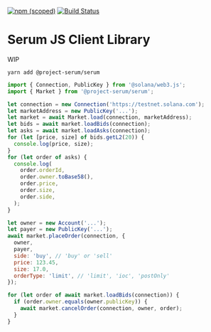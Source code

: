 [![npm (scoped)](https://img.shields.io/npm/v/@project-serum/serum)](https://www.npmjs.com/package/@project-serum/serum)
[![Build Status](https://travis-ci.com/project-serum/serum-js.svg?branch=master)](https://travis-ci.com/project-serum/serum-js)

# Serum JS Client Library

WIP

`yarn add @project-serum/serum`

```js
import { Connection, PublicKey } from '@solana/web3.js';
import { Market } from '@project-serum/serum';

let connection = new Connection('https://testnet.solana.com');
let marketAddress = new PublicKey('...');
let market = await Market.load(connection, marketAddress);
let bids = await market.loadBids(connection);
let asks = await market.loadAsks(connection);
for (let [price, size] of bids.getL2(20)) {
  console.log(price, size);
}
for (let order of asks) {
  console.log(
    order.orderId,
    order.owner.toBase58(),
    order.price,
    order.size,
    order.side,
  );
}

let owner = new Account('...');
let payer = new PublicKey('...');
await market.placeOrder(connection, {
  owner,
  payer,
  side: 'buy', // 'buy' or 'sell'
  price: 123.45,
  size: 17.0,
  orderType: 'limit', // 'limit', 'ioc', 'postOnly'
});

for (let order of await market.loadBids(connection)) {
  if (order.owner.equals(owner.publicKey)) {
    await market.cancelOrder(connection, owner, order);
  }
}
```
